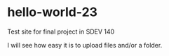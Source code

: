 # hello-world-23
Test site for final project in SDEV 140

I will see how easy it is to upload files and/or a folder.
